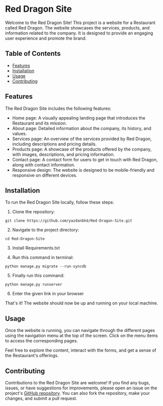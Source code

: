 # Red Dragon Site

Welcome to the Red Dragon Site! This project is a website for a Restaurant called Red Dragon. The website showcases the services, products, and information related to the company. It is designed to provide an engaging user experience and promote the brand.

## Table of Contents

- [Features](#features)
- [Installation](#installation)
- [Usage](#usage)
- [Contributing](#contributing)

## Features

The Red Dragon Site includes the following features:

- Home page: A visually appealing landing page that introduces the Restaurant and its mission.
- About page: Detailed information about the company, its history, and values.
- Services page: An overview of the services provided by Red Dragon, including descriptions and pricing details.
- Products page: A showcase of the products offered by the company, with images, descriptions, and pricing information.
- Contact page: A contact form for users to get in touch with Red Dragon, along with contact information.
- Responsive design: The website is designed to be mobile-friendly and responsive on different devices.

## Installation

To run the Red Dragon Site locally, follow these steps:

1. Clone the repository:
```
git clone https://github.com/yazdanbhd/Red-Dragon-Site.git
```   

2. Navigate to the project directory:
```
cd Red-Dragon-Site
```   

3. Install Requirements.txt

4. Run this command in terminal:
```
python manage.py migrate --run-syncdb
```
5. Finally run this command:
```
python manage.py runserver
```
6. Enter the given link in your browser

That's it! The website should now be up and running on your local machine.

## Usage

Once the website is running, you can navigate through the different pages using the navigation menu at the top of the screen. Click on the menu items to access the corresponding pages.

Feel free to explore the content, interact with the forms, and get a sense of the Restaurant's offerings.

## Contributing

Contributions to the Red Dragon Site are welcome! If you find any bugs, issues, or have suggestions for improvements, please open an issue on the project's [GitHub repository](https://github.com/yazdanbhd/Red-Dragon-Site). You can also fork the repository, make your changes, and submit a pull request.
